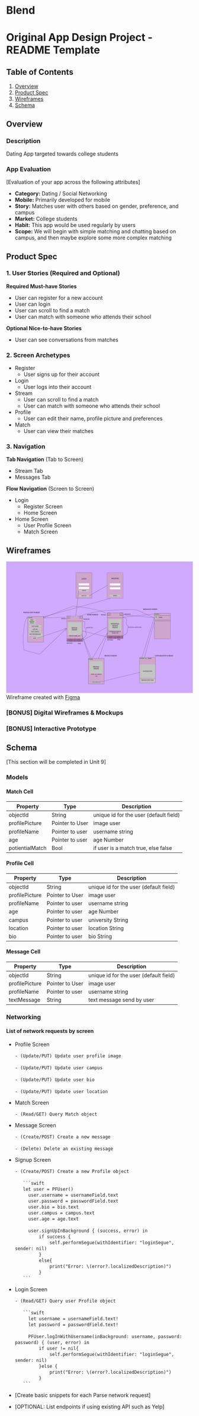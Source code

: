 # Blend
Original App Design Project - README Template
===

## Table of Contents
1. [Overview](#Overview)
1. [Product Spec](#Product-Spec)
1. [Wireframes](#Wireframes)
2. [Schema](#Schema)

## Overview
### Description
Dating App targeted towards college students

### App Evaluation
[Evaluation of your app across the following attributes]
- **Category:** Dating / Social Networking
- **Mobile:** Primarily developed for mobile
- **Story:** Matches user with others based on gender, preference, and campus
- **Market:** College students
- **Habit:** This app would be used regularly by users
- **Scope:** We will begin with simple matching and chatting based on campus, and then maybe explore some more complex matching

## Product Spec

### 1. User Stories (Required and Optional)

**Required Must-have Stories**

* User can register for a new account
* User can login
* User can scroll to find a match
* User can match with someone who attends their school


**Optional Nice-to-have Stories**

* User can see conversations from matches

### 2. Screen Archetypes

* Register
   * User signs up for their account
* Login
   * User logs into their account
* Stream
   * User can scroll to find a match
   * User can match with someone who attends their school
* Profile
   * User can edit their name, profile picture and preferences
* Match
   * User can view their matches

### 3. Navigation

**Tab Navigation** (Tab to Screen)

* Stream Tab
* Messages Tab

**Flow Navigation** (Screen to Screen)

* Login
   * Register Screen
   * Home Screen
* Home Screen
   * User Profile Screen
   * Match Screen

## Wireframes
![Screenshot](Wireframe.png)
Wireframe created with [Figma](https://www.figma.com/)

### [BONUS] Digital Wireframes & Mockups

### [BONUS] Interactive Prototype

## Schema 
[This section will be completed in Unit 9]

### Models

#### Match Cell

   | Property      | Type     | Description |
   | ------------- | -------- | ------------|
   | objectId      | String   | unique id for the user (default field) |
   | profilePicture| Pointer to User| image user |
   | profileName   | Pointer to user| username string|
   | age           | Pointer to user| age Number |
   | potientialMatch|Bool     | if user is a match true, else false|

#### Profile Cell

   | Property      | Type     | Description |
   | ------------- | -------- | ------------|
   | objectId      | String   | unique id for the user (default field) |
   | profilePicture| Pointer to User| image user |
   | profileName   | Pointer to user| username string|
   | age           | Pointer to user| age Number |
   | campus        | Pointer to user| university String|
   | location      | Pointer to user| location String|
   | bio           | Pointer to user| bio String|

#### Message Cell
   | Property      | Type     | Description |
   | ------------- | -------- | ------------|
   | objectId      | String   | unique id for the user (default field) |
   | profilePicture| Pointer to User| image user |
   | profileName   | Pointer to user| username string|
   | textMessage   | String         | text message send by user|



### Networking

#### List of network requests by screen

- Profile Screen

      - (Update/PUT) Update user profile image

      - (Update/PUT) Update user campus

      - (Update/PUT) Update user bio

      - (Update/PUT) Update user location

- Match Screen

      - (Read/GET) Query Match object

- Message Screen

      - (Create/POST) Create a new message

      - (Delete) Delete an existing message

- Signup Screen
      
      - (Create/POST) Create a new Profile object
      
         ```swift
         let user = PFUser()
           user.username = usernameField.text
           user.password = passwordField.text
           user.bio = bio.text
           user.campus = campus.text
           user.age = age.text
           
           user.signUpInBackground { (success, error) in
               if success {
                   self.performSegue(withIdentifier: "loginSegue", sender: nil)
               }
               else{
                   print("Error: \(error?.localizedDescription)")
               }
         ```

- Login Screen
   
      - (Read/GET) Query user Profile object

         ```swift
           let username = usernameField.text!
           let password = passwordField.text!
           
           PFUser.logInWithUsername(inBackground: username, password: password) { (user, error) in    
               if user != nil{
                   self.performSegue(withIdentifier: "loginSegue", sender: nil)
               }else {
                   print("Error: \(error?.localizedDescription)")
               }
         ```




- [Create basic snippets for each Parse network request]
- [OPTIONAL: List endpoints if using existing API such as Yelp]
